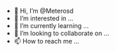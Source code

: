 - 👋 Hi, I’m @Meterosd
- 👀 I’m interested in ...
- 🌱 I’m currently learning ...
- 💞️ I’m looking to collaborate on ...
- 📫 How to reach me ...

<!---
Meterosd/Meterosd is a ✨ special ✨ repository because its `README.md` (this file) appears on your GitHub profile.
You can click the Preview link to take a look at your changes.
--->
